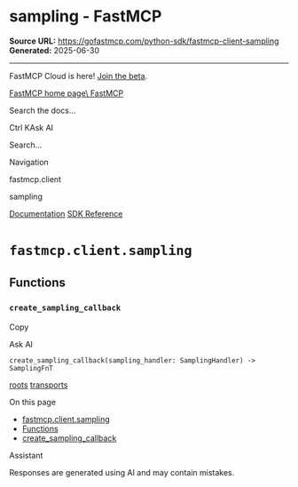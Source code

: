 # sampling - FastMCP

**Source URL:** https://gofastmcp.com/python-sdk/fastmcp-client-sampling
**Generated:** 2025-06-30

---

FastMCP Cloud is here! [Join the beta](https://fastmcp.link/x0Kyhy2).

[FastMCP home page\\
FastMCP](https://gofastmcp.com/)

Search the docs...

Ctrl KAsk AI

Search...

Navigation

fastmcp.client

sampling

[Documentation](https://gofastmcp.com/getting-started/welcome) [SDK Reference](https://gofastmcp.com/python-sdk/fastmcp-exceptions)

# [​](https://gofastmcp.com/python-sdk/fastmcp-client-sampling\#fastmcp-client-sampling)  `fastmcp.client.sampling`

## [​](https://gofastmcp.com/python-sdk/fastmcp-client-sampling\#functions)  Functions

### [​](https://gofastmcp.com/python-sdk/fastmcp-client-sampling\#create-sampling-callback)  `create_sampling_callback`

Copy

Ask AI

```
create_sampling_callback(sampling_handler: SamplingHandler) -> SamplingFnT

```

[roots](https://gofastmcp.com/python-sdk/fastmcp-client-roots) [transports](https://gofastmcp.com/python-sdk/fastmcp-client-transports)

On this page

- [fastmcp.client.sampling](https://gofastmcp.com/python-sdk/fastmcp-client-sampling#fastmcp-client-sampling)
- [Functions](https://gofastmcp.com/python-sdk/fastmcp-client-sampling#functions)
- [create\_sampling\_callback](https://gofastmcp.com/python-sdk/fastmcp-client-sampling#create-sampling-callback)

Assistant

Responses are generated using AI and may contain mistakes.
